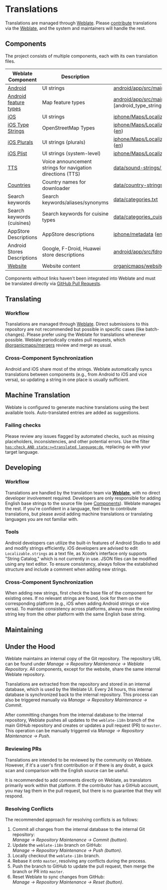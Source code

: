 # Translations

Translations are managed through [Weblate][weblate]. Please [contribute][contribute] translations via the [Weblate][weblate], and the system and maintainers will handle the rest.

## Components

The project consists of multiple components, each with its own translation files.

| Weblate Component                                   | Description                                                | Translation Files                                                                                        |
| --------------------------------------------------- | ---------------------------------------------------------- | -------------------------------------------------------------------------------------------------------- |
| [Android][android_weblate]                          | UI strings                                                 | [android/app/src/main/res/values\*/strings.xml][android_git] ([en][android_git_en])                      |
| [Android feature types][android_typestrings_weblate] | Map feature types                                        | [android/app/src/main/res/values\*/type_strings.xml][android_git] ([en][android_type_strings_git_en])    |
| [iOS][ios_weblate]                                  | UI strings                                                 | [iphone/Maps/LocalizedStrings/\*.lproj/Localizable.strings][ios_git] ([en][ios_git_en])                  |
| [iOS Type Strings][ios_typestrings_weblate]         | OpenStreetMap Types                                        | [iphone/Maps/LocalizedStrings/\*.lproj/LocalizableTypes.strings][ios_git] ([en][ios_typestrings_git_en]) |
| [iOS Plurals][ios_plurals_weblate]                  | UI strings (plurals)                                       | [iphone/Maps/LocalizedStrings/\*.lproj/Localizable.stringsdict][ios_git] ([en][ios_plurals_git_en])      |
| [iOS Plist][ios_plist_weblate]                      | UI strings (system-level)                                  | [iphone/Maps/LocalizedStrings/\*.lproj/InfoPlist.strings][ios_git] ([en][ios_plist_git_en])              |
| [TTS][tts_weblate]                                  | Voice announcement strings for navigation directions (TTS) | [data/sound-strings/\*.json][tts_git] ([en][tts_git_en])                                                 |
| [Countries][countries_weblate]                      | Country names for downloader                               | [data/country-strings/\*.json][countries_git] ([en][countries_git_en])                                   |
| Search keywords                                     | Search keywords/aliases/synonyms                           | [data/categories.txt][categories_git]                                                                    |
| Search keywords (cuisines)                          | Search keywords for cuisine types                          | [data/categories_cuisines.txt][categories_cuisines_git]                                                  |
| AppStore Descriptions                               | AppStore descriptions                                      | [iphone/metadata][appstore_git] ([en][appstore_git_en])                                                  |
| Android Stores Descriptions                                | Google, F-Droid, Huawei store descriptions                 | [android/app/src/fdroid/play][googleplay_git] ([en][googleplay_git_en])                                  |
| [Website][website_weblate]                          | Website content                                            | [organicmaps/website][website_git] ([see details][website_guide])                                        |

Components without links haven't been integrated into Weblate and must be translated directly via [GitHub Pull Requests](CONTRIBUTING.md).

## Translating

### Workflow

Translations are managed through [Weblate][weblate]. Direct submissions to this repository are not recommended but possible in specific cases (like batch-changes). Please prefer using the Weblate for translations whenever possible. Weblate periodically creates pull requests, which [@organicmaps/mergers][mergers] review and merge as usual.

### Cross-Component Synchronization

Android and iOS share most of the strings. Weblate automatically syncs translations between components (e.g., from Android to iOS and vice versa), so updating a string in one place is usually sufficient.

## Machine Translation

Weblate is configured to generate machine translations using the best available tools. Auto-translated entries are added as suggestions.

### Failing checks

Please review any issues flagged by automated checks, such as missing placeholders, inconsistencies, and other potential errors. Use the filter [`has:check AND state:>=translated language:de`][failing_checks], replacing `de` with your target language.

## Developing

### Workflow

Translations are handled by the translation team via [**Weblate**][weblate], with no direct developer involvement required. Developers are only responsible for adding English base strings to the source file (see [Components](#components)). Weblate manages the rest. If you're confident in a language, feel free to contribute translations, but please avoid adding machine translations or translating languages you are not familiar with.

### Tools

Android developers can utilize the built-in features of Android Studio to add and modify strings efficiently. iOS developers are advised to edit `Localizable.strings` as a text file, as Xcode’s interface only supports "String Catalog," which is not currently in use. JSON files can be modified using any text editor. To ensure consistency, always follow the established structure and include a comment when adding new strings.

### Cross-Component Synchronization

When adding new strings, first check the base file of the component for existing ones. If no relevant strings are found, look for them on the corresponding platform (e.g., iOS when adding Android strings or vice versa). To maintain consistency across platforms, always reuse the existing string key from the other platform with the same English base string.

## Maintaining

## Under the Hood

Weblate maintains an internal copy of the Git repository. The repository URL can be found under _Manage → Repository Maintenance → Weblate Repository_. All components, except for the website, share the same internal Weblate repository.

Translations are extracted from the repository and stored in an internal database, which is used by the Weblate UI. Every 24 hours, this internal database is synchronized back to the internal repository. This process can also be triggered manually via _Manage → Repository Maintenance → Commit_.

After committing changes from the internal database to the internal repository, Weblate pushes all updates to the `weblate-i18n` branch of the main GitHub repository and creates or updates a pull request (PR) to `master`. This operation can be manually triggered via _Manage → Repository Maintenance → Push_.

### Reviewing PRs

Translations are intended to be reviewed by the community on Weblate. However, if it's a user's first contribution or if there is any doubt, a quick scan and comparison with the English source can be useful.

It is recommended to add comments directly on Weblate, as translators primarily work within that platform. If the contributor has a GitHub account, you may tag them in the pull request, but there is no guarantee that they will respond.

### Resolving Conflicts

The recommended approach for resolving conflicts is as follows:

1. Commit all changes from the internal database to the internal Git repository:  
   _Manage → Repository Maintenance → Commit (button)_.
2. Update the `weblate-i18n` branch on GitHub:  
   _Manage → Repository Maintenance → Push (button)_.
3. Locally checkout the `weblate-i18n` branch.
4. Rebase it onto `master`, resolving any conflicts during the process.
5. Push the branch to GitHub to update the pull request, then merge the branch or PR into `master`.
6. Reset Weblate to sync changes from GitHub:  
   _Manage → Repository Maintenance → Reset (button)_.

[weblate]: https://hosted.weblate.org/projects/organicmaps/
[contribute]: https://docs.weblate.org/en/latest/workflows.html
[android_weblate]: https://hosted.weblate.org/projects/organicmaps/android/
[android_git]: https://github.com/organicmaps/organicmaps/blob/master/android/app/src/main/res/
[android_git_en]: https://github.com/organicmaps/organicmaps/blob/master/android/app/src/main/res/values/strings.xml
[android_typestrings_weblate]: https://hosted.weblate.org/projects/organicmaps/android-typestrings/
[android_typestrings_git_en]: https://github.com/organicmaps/organicmaps/blob/master/android/app/src/main/res/values/types_strings.xml
[countries_weblate]: https://hosted.weblate.org/projects/organicmaps/countries/
[countries_git]: https://github.com/organicmaps/organicmaps/tree/master/data/countries-strings
[countries_git_en]: https://github.com/organicmaps/organicmaps/blob/master/data/countries-strings/en.json/localize.json
[ios_weblate]: https://hosted.weblate.org/projects/organicmaps/ios/
[ios_git]: https://github.com/organicmaps/organicmaps/blob/master/iphone/Maps/LocalizedStrings/
[ios_git_en]: https://github.com/organicmaps/organicmaps/blob/master/iphone/Maps/LocalizedStrings/en.lproj/Localizable.strings
[ios_plist_weblate]: https://hosted.weblate.org/projects/organicmaps/ios-plist/
[ios_plist_git_en]: https://github.com/organicmaps/organicmaps/blob/master/iphone/Maps/LocalizedStrings/en.lproj/InfoPlist.strings
[ios_typestrings_weblate]: https://hosted.weblate.org/projects/organicmaps/ios-typestrings/
[ios_typestrings_git_en]: https://github.com/organicmaps/organicmaps/blob/master/iphone/Maps/LocalizedStrings/en.lproj/LocalizableTypes.strings
[ios_plurals_weblate]: https://hosted.weblate.org/projects/organicmaps/ios-plurals/
[ios_plurals_git_en]: https://github.com/organicmaps/organicmaps/blob/master/iphone/Maps/LocalizedStrings/en.lproj/Localizable.stringsdict
[tts_weblate]: https://hosted.weblate.org/projects/organicmaps/tts/
[tts_git]: https://github.com/organicmaps/organicmaps/tree/master/data/sound-strings
[tts_git_en]: https://github.com/organicmaps/organicmaps/blob/master/data/sound-strings/en.json/localize.json
[categories_git]: https://github.com/organicmaps/organicmaps/blob/master/data/categories.txt
[categories_cuisines_git]: https://github.com/organicmaps/organicmaps/blob/master/data/categories_cuisines.txt
[website_weblate]: https://hosted.weblate.org/projects/organicmaps/website/
[website_git]: https://github.com/organicmaps/website/
[website_guide]: https://github.com/organicmaps/website/blob/master/TRANSLATIONS.md
[appstore_git]: https://github.com/organicmaps/organicmaps/tree/master/iphone/metadata
[appstore_git_en]: https://github.com/organicmaps/organicmaps/tree/master/iphone/metadata/en-US
[googleplay_git]: https://github.com/organicmaps/organicmaps/tree/master/android/app/src/fdroid/play
[googleplay_git_en]: https://github.com/organicmaps/organicmaps/tree/master/android/app/src/fdroid/play/listings/en-US
[mergers]: https://github.com/orgs/organicmaps/teams/mergers/members
[failing_checks]: https://hosted.weblate.org/search/organicmaps/?q=has%3Acheck+AND+state%3A%3E%3Dtranslated+language%3Aru&sort_by=target&checksum=
